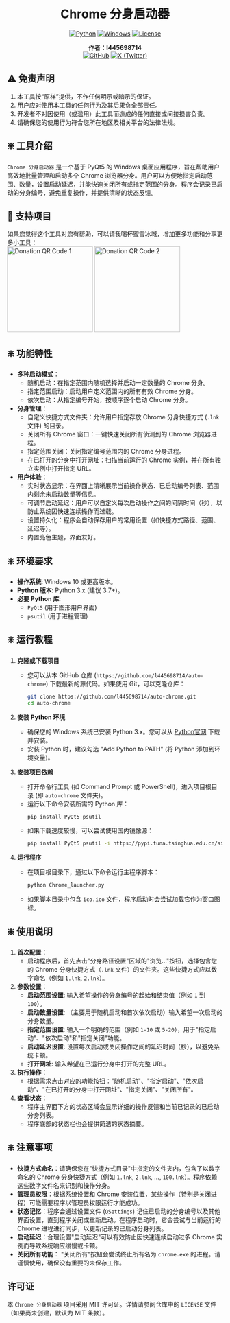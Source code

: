 <div align="center">

# Chrome 分身启动器

[![Python](https://img.shields.io/badge/Python-3.x%2B-3776AB.svg?style=flat&logo=python&logoColor=white)](https://www.python.org/)
[![Windows](https://img.shields.io/badge/Windows-10%2B-0078D6.svg?style=flat&logo=windows&logoColor=white)](https://www.microsoft.com/windows)
[![License](https://img.shields.io/badge/License-MIT-yellow.svg)](https://opensource.org/licenses/MIT)

**作者：l445698714**
<br />
[![GitHub](https://img.shields.io/badge/GitHub-l445698714-lightgrey.svg?style=flat&logo=github&logoColor=black)](https://github.com/l445698714)
[![X (Twitter)](https://img.shields.io/badge/X_StayrealLoL-1DA1F2.svg?style=flat&logo=x&logoColor=white)](https://x.com/StayrealLoL)

</div>

## ⚠️ 免责声明

1.  本工具按“原样”提供，不作任何明示或暗示的保证。
2.  用户应对使用本工具的任何行为及其后果负全部责任。
3.  开发者不对因使用（或滥用）此工具而造成的任何直接或间接损害负责。
4.  请确保您的使用行为符合您所在地区及相关平台的法律法规。

## ❇️ 工具介绍
`Chrome 分身启动器` 是一个基于 PyQt5 的 Windows 桌面应用程序，旨在帮助用户高效地批量管理和启动多个 Chrome 浏览器分身。用户可以方便地指定启动范围、数量，设置启动延迟，并能快速关闭所有或指定范围的分身。程序会记录已启动的分身编号，避免重复操作，并提供清晰的状态反馈。

## 💖 支持项目
如果您觉得这个工具对您有帮助，可以请我喝杯蜜雪冰城，增加更多功能和分享更多小工具：
<br />
<img src="https://github.com/user-attachments/assets/b7810000-78d3-4c6b-a10d-cee4d22d6845" alt="Donation QR Code 1" width="200"/>
<img src="https://github.com/user-attachments/assets/11952997-dd5d-4311-a085-8145acdb4950" alt="Donation QR Code 2" width="200"/>

## ❇️ 功能特性

-   **多种启动模式**：
    -   随机启动：在指定范围内随机选择并启动一定数量的 Chrome 分身。
    -   指定范围启动：启动用户定义范围内的所有有效 Chrome 分身。
    -   依次启动：从指定编号开始，按顺序逐个启动 Chrome 分身。
-   **分身管理**：
    -   自定义快捷方式文件夹：允许用户指定存放 Chrome 分身快捷方式 (`.lnk` 文件) 的目录。
    -   关闭所有 Chrome 窗口：一键快速关闭所有侦测到的 Chrome 浏览器进程。
    -   指定范围关闭：关闭指定编号范围内的 Chrome 分身进程。
    -   在已打开的分身中打开网址：扫描当前运行的 Chrome 实例，并在所有独立实例中打开指定 URL。
-   **用户体验**：
    -   实时状态显示：在界面上清晰展示当前操作状态、已启动编号列表、范围内剩余未启动数量等信息。
    -   可调节启动延迟：用户可以自定义每次启动操作之间的间隔时间（秒），以防止系统因快速连续操作而过载。
    -   设置持久化：程序会自动保存用户的常用设置（如快捷方式路径、范围、延迟等）。
    -   内置亮色主题，界面友好。

## ❇️ 环境要求

-   **操作系统**: Windows 10 或更高版本。
-   **Python 版本**: Python 3.x (建议 3.7+)。
-   **必要 Python 库**:
    -   `PyQt5` (用于图形用户界面)
    -   `psutil` (用于进程管理)

## ❇️ 运行教程

1.  **克隆或下载项目**
    *   您可以从本 GitHub 仓库 (`https://github.com/l445698714/auto-chrome`) 下载最新的源代码。如果使用 Git，可以克隆仓库：
        ```bash
        git clone https://github.com/l445698714/auto-chrome.git
        cd auto-chrome
        ```

2.  **安装 Python 环境**
    *   确保您的 Windows 系统已安装 Python 3.x。您可以从 [Python官网](https://www.python.org/downloads/) 下载并安装。
    *   安装 Python 时，建议勾选 "Add Python to PATH" (将 Python 添加到环境变量)。

3.  **安装项目依赖**
    *   打开命令行工具 (如 Command Prompt 或 PowerShell)，进入项目根目录 (即 `auto-chrome` 文件夹)。
    *   运行以下命令安装所需的 Python 库：
        ```bash
        pip install PyQt5 psutil
        ```
    *   如果下载速度较慢，可以尝试使用国内镜像源：
        ```bash
        pip install PyQt5 psutil -i https://pypi.tuna.tsinghua.edu.cn/simple
        ```

4.  **运行程序**
    *   在项目根目录下，通过以下命令运行主程序脚本：
        ```bash
        python Chrome_launcher.py
        ```
    *   如果脚本目录中包含 `ico.ico` 文件，程序启动时会尝试加载它作为窗口图标。

## ❇️ 使用说明

1.  **首次配置**：
    *   启动程序后，首先点击"分身路径设置"区域的"浏览..."按钮，选择包含您的 Chrome 分身快捷方式（`.lnk` 文件）的文件夹。这些快捷方式应以数字命名（例如 `1.lnk`, `2.lnk`）。
2.  **参数设置**：
    *   **启动范围设置**: 输入希望操作的分身编号的起始和结束值（例如 `1` 到 `100`）。
    *   **启动数量设置**: （主要用于随机启动和首次依次启动）输入希望一次启动的分身数量。
    *   **指定范围设置**: 输入一个明确的范围（例如 `1-10` 或 `5-20`），用于"指定启动"、"依次启动"和"指定关闭"功能。
    *   **启动延迟设置**: 设置每次启动或关闭操作之间的延迟时间（秒），以避免系统卡顿。
    *   **打开网址**: 输入希望在已运行分身中打开的完整 URL。
3.  **执行操作**：
    *   根据需求点击对应的功能按钮："随机启动"、"指定启动"、"依次启动"、"在已打开的分身中打开网址"、"指定关闭"、"关闭所有"。
4.  **查看状态**：
    *   程序主界面下方的状态区域会显示详细的操作反馈和当前已记录的已启动分身列表。
    *   程序底部的状态栏也会提供简洁的状态摘要。

## ❇️ 注意事项

-   **快捷方式命名**：请确保您在"快捷方式目录"中指定的文件夹内，包含了以数字命名的 Chrome 分身快捷方式（例如 `1.lnk`, `2.lnk`, ..., `100.lnk`）。程序依赖这些数字文件名来识别和操作分身。
-   **管理员权限**：根据系统设置和 Chrome 安装位置，某些操作（特别是关闭进程）可能需要程序以管理员权限运行才能成功。
-   **状态记忆**：程序会通过设置文件 (`QSettings`) 记住已启动的分身编号以及其他界面设置，直到程序关闭或重新启动。在程序启动时，它会尝试与当前运行的 Chrome 进程进行同步，以更新记录的已启动分身列表。
-   **启动延迟**：合理设置"启动延迟"可以有效防止因快速连续启动过多 Chrome 实例而导致系统响应缓慢或卡顿。
-   **关闭所有功能**： "关闭所有"按钮会尝试终止所有名为 `chrome.exe` 的进程。请谨慎使用，确保没有重要的未保存工作。


## 许可证

本 `Chrome 分身启动器` 项目采用 MIT 许可证。详情请参阅仓库中的 `LICENSE` 文件（如果尚未创建，默认为 MIT 条款）。

